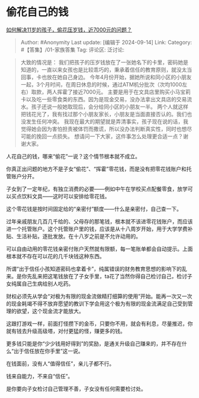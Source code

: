 # 偷花自己的钱
[如何解决11岁的孩子，偷花压岁钱，近7000元的问题？](https://www.zhihu.com/question/665885145/answer/3625119838)

> Author: #Anonymity
> Last update: [编辑于 2024-09-14]
> Link:
> Category: #【答集】/01-家族答集 
> Tag: 
> 评论区:
> 泛讨论:

> 大致的情况是：
> 我们把孩子的压岁钱放在了一张她名下的卡里，密码她是知道的，一直以来女孩也是比较乖巧的，秉承着信任的教育原则，就没太当回事，卡也放在她自己身边。
> 今年4月份开始，据她所说和同小区的小朋友一起，3个月时间，在周日休息的时候，通过ATM机分批次（次均1000左右）取款，两人挥霍了接近7000元。
> 主要是用于在文具店里购买小马宝莉卡以及吃一些零食类的东西。因为是现金交易，没办法拿出文具店的交易流水。孩子还说一般她取现后，会分给同小区的小朋友一半。
> 两个人就这样把钱花光了，我有找过那个小朋友家长，小朋友是当面直接否认的。我们也没发生任何冲突。
> 我现在最大的期望就是弄清事实，孩子现在说的话，我觉得她会因为害怕担责被体罚而撒谎，所以没办法判断真实性，同时也想尽可能的挽回一点损失。
> 想请问一下大家，这件事怎么处理更合适一点？谢谢大家。

人花自己的钱，哪来“偷花”一说？这个情节根本就不成立。

你真正出问题的地方不是子女“偷花”、“挥霍”零花钱，而是没有把零花钱账户和托管账户分开。

子女到了一定年纪，有独立消费的必要——例如中午在学校买点配餐零食，放学可以买点饮料文具——这时可以安排给零花钱。

这个零花钱是按时间固定给的“亲密付”额度——什么是亲密付，自己查一下。

过年亲戚朋友几百几千给的、父母存的那笔钱，根本就不该进零花钱账户，而应该进一个托管账户。这个托管账户里的钱，应该是从十八周岁开始，用于大学学费补贴、生活补贴，逐批发放。在十八岁之前是不允许动用的。

可以自由动用的零花钱亲密付账户天然就有限额，每一笔账单都会自动提示。上面根本就不存在可以花的几千块钱这种东西。

所谓“出于信任小孩知道密码也拿着卡”，纯属错误的财务教育思想的影响下的乱来。是你先乱来把这笔钱放在了子女手里，ta花了当然你得自己检讨自己，检讨子女纯属自己生病给别人吃药。

财权必须先从学会“对极为有限的现金流做精打细算的使用”开始。能再一次又一次的现金耗竭不得不放弃愿望的教训下学会用这个极为有限的现金流满足自己受到管理的欲望，这个现金流才能放大。

这跟打游戏一样，前面打怪攒下的金币，只要你不用，就会有利息，尽量推迟，你就有钱去升级高级塔，对付更猛的怪，赚更多的钱。

更多钱只能是你“少少钱用好得到”的奖励，是通关升级自己赚来的，并不存在什么“出于信任放在你手里”这一说。

在钱面前，没有人“值得信任”，亲儿子都不行。

钱来自能力，不来自“信任”。

是你要向子女检讨自己管理不善，子女没有任何需要检讨处。